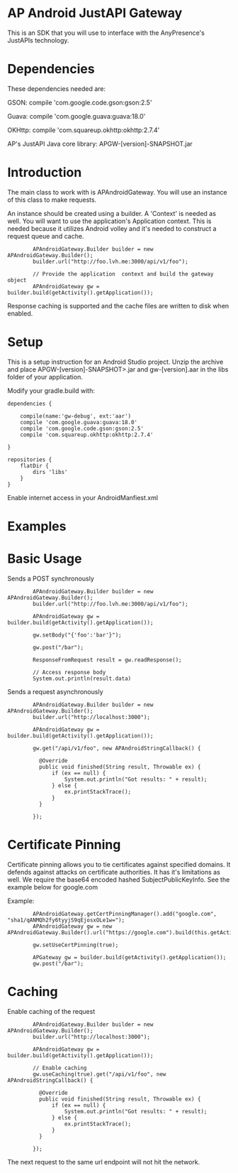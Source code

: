 AP Android JustAPI Gateway
===========

This is an SDK that you will use to interface with the AnyPresence's JustAPIs technology.


Dependencies
===========

These dependencies needed are:

GSON:
compile 'com.google.code.gson:gson:2.5'

Guava:
compile 'com.google.guava:guava:18.0'

OKHttp:
compile 'com.squareup.okhttp:okhttp:2.7.4'

AP's JustAPI Java core library:
APGW-[version]-SNAPSHOT.jar


Introduction
==========

The main class to work with is APAndroidGateway. You will use an instance of this class to make requests.

An instance should be created using a builder. A 'Context' is needed as well. You will want to use the application's
Application context. This is needed because it utilizes Android volley and it's needed to construct a request queue
and cache.

```{java}
        APAndroidGateway.Builder builder = new APAndroidGateway.Builder();
        builder.url("http://foo.lvh.me:3000/api/v1/foo");

        // Provide the application  context and build the gateway object
        APAndroidGateway gw = builder.build(getActivity().getApplication());
```

Response caching is supported and the cache files are written to disk when enabled.


Setup
===========

This is a setup instruction for an Android Studio project. Unzip the archive and place APGW-[version]-SNAPSHOT>.jar and gw-[version].aar in the libs folder of your application.

Modify your gradle.build with:

```{java}
dependencies {

    compile(name:'gw-debug', ext:'aar')
    compile 'com.google.guava:guava:18.0'
    compile 'com.google.code.gson:gson:2.5'
    compile 'com.squareup.okhttp:okhttp:2.7.4'

}

```

```{java}
repositories {
    flatDir {
        dirs 'libs'
    }
}
```

Enable internet access in your AndroidManfiest.xml

<uses-permission android:name="android.permission.INTERNET"/>


Examples
===========


Basic Usage
===========

Sends a POST synchronously
```{java}
        APAndroidGateway.Builder builder = new APAndroidGateway.Builder();
        builder.url("http://foo.lvh.me:3000/api/v1/foo");

        APAndroidGateway gw = builder.build(getActivity().getApplication());

        gw.setBody("{'foo':'bar'}");

        gw.post("/bar");

        ResponseFromRequest result = gw.readResponse();

        // Access response body
        System.out.println(result.data)

```

Sends a request asynchronously
```{java}
        APAndroidGateway.Builder builder = new APAndroidGateway.Builder();
        builder.url("http://localhost:3000");

        APAndroidGateway gw = builder.build(getActivity().getApplication());

        gw.get("/api/v1/foo", new APAndroidStringCallback() {

          @Override
          public void finished(String result, Throwable ex) {
              if (ex == null) {
                  System.out.println("Got results: " + result);
              } else {
                  ex.printStackTrace();
              }
          }

        });

```



Certificate Pinning
===========

Certificate pinning allows you to tie certificates against specified domains. It defends against attacks on certificate authorities.
It has it's limitations as well. We require the base64 encoded hashed SubjectPublicKeyInfo. See the example below for google.com

Example:
```{java}
        APAndroidGateway.getCertPinningManager().add("google.com", "sha1/qANMQh2fy6tyyjS9qEjosxOLe1w=");
        APAndroidGateway gw = new APAndroidGateway.Builder().url("https://google.com").build(this.getActivity());

        gw.setUseCertPinning(true);

        APGateway gw = builder.build(getActivity().getApplication());
        gw.post("/bar");
```

Caching
===========

Enable caching of the request

```{java}
        APAndroidGateway.Builder builder = new APAndroidGateway.Builder();
        builder.url("http://localhost:3000");

        APAndroidGateway gw = builder.build(getActivity().getApplication());

        // Enable caching
        gw.useCaching(true).get("/api/v1/foo", new APAndroidStringCallback() {

          @Override
          public void finished(String result, Throwable ex) {
              if (ex == null) {
                  System.out.println("Got results: " + result);
              } else {
                  ex.printStackTrace();
              }
          }

        });

```

The next request to the same url endpoint will not hit the network.

